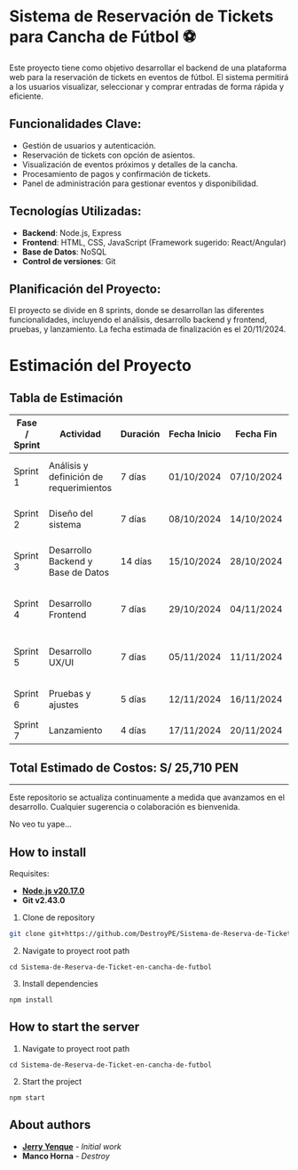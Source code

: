 # Sistema de Reservación de Tickets para Cancha de Fútbol ⚽️

Este proyecto tiene como objetivo desarrollar el backend de una plataforma web para la reservación de tickets en eventos de fútbol. El sistema permitirá a los usuarios visualizar, seleccionar y comprar entradas de forma rápida y eficiente.

## Funcionalidades Clave:
- Gestión de usuarios y autenticación.
- Reservación de tickets con opción de asientos.
- Visualización de eventos próximos y detalles de la cancha.
- Procesamiento de pagos y confirmación de tickets.
- Panel de administración para gestionar eventos y disponibilidad.

## Tecnologías Utilizadas:
- **Backend**: Node.js, Express
- **Frontend**: HTML, CSS, JavaScript (Framework sugerido: React/Angular)
- **Base de Datos**: NoSQL
- **Control de versiones**: Git

## Planificación del Proyecto:
El proyecto se divide en 8 sprints, donde se desarrollan las diferentes funcionalidades, incluyendo el análisis, desarrollo backend y frontend, pruebas, y lanzamiento. La fecha estimada de finalización es el 20/11/2024.
# Estimación del Proyecto

## Tabla de Estimación

| Fase / Sprint | Actividad                    | Duración | Fecha Inicio | Fecha Fin | Horas Promedio/Día | Recursos Humanos                  | Costo Estimado |
|---------------|------------------------------|----------|--------------|-----------|--------------------|-----------------------------------|----------------|
| Sprint 1      | Análisis y definición de requerimientos | 7 días   | 01/10/2024  | 07/10/2024 | 6 horas            | Project Owner, Equipo de análisis | S/ 3,000       |
| Sprint 2      | Diseño del sistema           | 7 días   | 08/10/2024  | 14/10/2024 | 6 horas            | Arquitecto, Frontend, Backend     | S/ 3,500       |
| Sprint 3      | Desarrollo Backend y Base de Datos | 14 días  | 15/10/2024  | 28/10/2024 | 8 horas            | Developers Backend, DB Developer  | S/ 10,000      |
| Sprint 4      | Desarrollo Frontend          | 7 días   | 29/10/2024  | 04/11/2024 | 8 horas            | Frontend Developer, UX/UI Designer | S/ 6,000       |
| Sprint 5      | Desarrollo UX/UI             | 7 días   | 05/11/2024  | 11/11/2024 | 7 horas            | UX/UI Designer, Frontend Developer | S/ 5,000       |
| Sprint 6      | Pruebas y ajustes            | 5 días   | 12/11/2024  | 16/11/2024 | 7 horas            | QA, Frontend, Backend             | S/ 3,000       |
| Sprint 7      | Lanzamiento                  | 4 días   | 17/11/2024  | 20/11/2024 | 5 horas            | Todo el equipo                    | S/ 2,000       |

## Total Estimado de Costos: S/ 25,710 PEN

---

Este repositorio se actualiza continuamente a medida que avanzamos en el desarrollo. Cualquier sugerencia o colaboración es bienvenida.

No veo tu yape...

## How to install
Requisites:
- **[Node.js v20.17.0](https://nodejs.org/dist/v20.17.0/node-v20.17.0.tar.gz)**
- **Git v2.43.0**

1. Clone de repository

```bash
git clone git+https://github.com/DestroyPE/Sistema-de-Reserva-de-Ticket-en-cancha-de-futbol.git
```
2. Navigate to proyect root path
```
cd Sistema-de-Reserva-de-Ticket-en-cancha-de-futbol
```
3. Install dependencies
```node
npm install
```

## How to start the server
1. Navigate to proyect root path
```
cd Sistema-de-Reserva-de-Ticket-en-cancha-de-futbol
```
2. Start the project
```
npm start
```

## About authors

* **[Jerry Yenque](https://https://github.com/Jerry-Yenque)** - *Initial work*
* **Manco Horna**  - *Destroy*